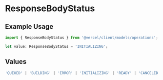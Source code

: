 # ResponseBodyStatus

## Example Usage

```typescript
import { ResponseBodyStatus } from '@vercel/client/models/operations';

let value: ResponseBodyStatus = 'INITIALIZING';
```

## Values

```typescript
'QUEUED' | 'BUILDING' | 'ERROR' | 'INITIALIZING' | 'READY' | 'CANCELED';
```
